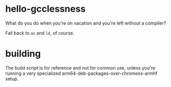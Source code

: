 # hello-gcclessness
What do you do when you're on vacation and you're left without a compiler?

Fall back to `as` and `ld`, of course.

# building
The build script is for reference and not for common use, unless you're running a very specialized arm64-deb-packages-over-chromeos-armhf setup.
